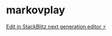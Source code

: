 # markovplay

[Edit in StackBlitz next generation editor ⚡️](https://stackblitz.com/~/github.com/hepzanechen/markovplay)